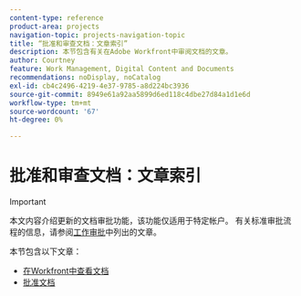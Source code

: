 ```yaml
---
content-type: reference
product-area: projects
navigation-topic: projects-navigation-topic
title: “批准和审查文档：文章索引”
description: 本节包含有关在Adobe Workfront中审阅文档的文章。
author: Courtney
feature: Work Management, Digital Content and Documents
recommendations: noDisplay, noCatalog
exl-id: cb4c2496-4219-4e37-9785-a8d224bc3936
source-git-commit: 8949e61a92aa5899d6ed118c4dbe27d84a1d1e6d
workflow-type: tm+mt
source-wordcount: '67'
ht-degree: 0%

---
```


# 批准和审查文档：文章索引

>[!IMPORTANT]
>
>本文内容介绍更新的文档审批功能，该功能仅适用于特定帐户。 有关标准审批流程的信息，请参阅[工作审批](/help/quicksilver/review-and-approve-work/manage-approvals/manage-approvals.md)中列出的文章。

本节包含以下文章：

* [在Workfront中查看文档](/help/quicksilver/review-and-approve-work/document-reviews-and-approvals/review-and-approve-documents/review-a-document.md)
* [批准文档](/help/quicksilver/review-and-approve-work/document-reviews-and-approvals/review-and-approve-documents/approve-a-document.md)
